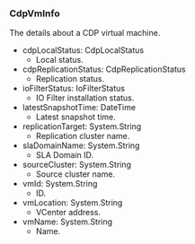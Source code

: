 ### CdpVmInfo
The details about a CDP virtual machine.

- cdpLocalStatus: CdpLocalStatus
  - Local status.
- cdpReplicationStatus: CdpReplicationStatus
  - Replication status.
- ioFilterStatus: IoFilterStatus
  - IO Filter installation status.
- latestSnapshotTime: DateTime
  - Latest snapshot time.
- replicationTarget: System.String
  - Replication cluster name.
- slaDomainName: System.String
  - SLA Domain ID.
- sourceCluster: System.String
  - Source cluster name.
- vmId: System.String
  - ID.
- vmLocation: System.String
  - VCenter address.
- vmName: System.String
  - Name.
